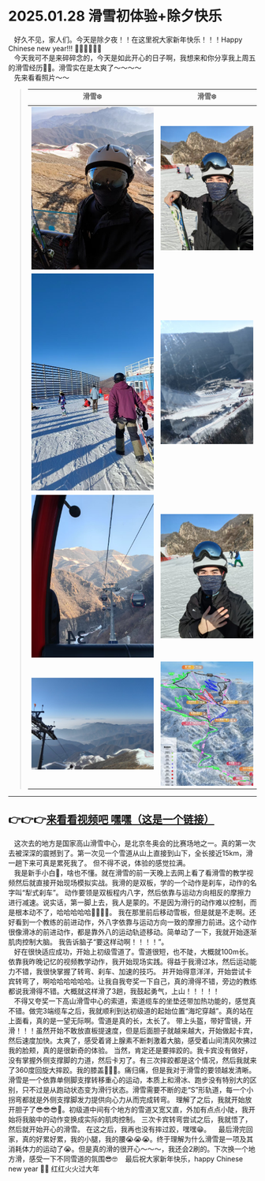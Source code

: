 # 2025.01.28 滑雪初体验+除夕快乐

&nbsp;&nbsp; 好久不见，家人们。今天是除夕夜！！在这里祝大家新年快乐！！！Happy Chinese new year!!! 🥳🥳🤪😜😝😘   
&nbsp;&nbsp; 今天我可不是来碎碎念的，今天是如此开心的日子啊，我想来和你分享我上周五的滑雪经历🎿🎿。滑雪实在是太爽了～～～～   
&nbsp;&nbsp; 先来看看照片～～

> | 滑雪❄️                                              | 滑雪❄️                                               |
> |---------------------------------------------------|----------------------------------------------------|
> | ![image](../..//ZZGEDA/ggMemory/2591738045634_.pic.jpg) | ![image](../..//ZZGEDA/ggMemory/2581738045632_.pic.jpg)  |
> | ![image](../..//ZZGEDA/ggMemory/2561738045628_.pic.jpg) | ![image](../..//ZZGEDA/ggMemory/2551738045626_.pic.jpg)  |
> | ![image](../..//ZZGEDA/ggMemory/2541738045624_.pic.jpg) | ![image](../..//ZZGEDA/ggMemory/2531738045622_.pic.jpg)  |  
> | ![image](../..//ZZGEDA/ggMemory/2521738045620_.pic.jpg) | ![image](../..//ZZGEDA/ggMemory/2611738047377_.pic.jpg)  |

--- 
👉👉👉[来看看视频吧 嘿嘿（这是一个链接）](https://github.com/ZZGADA/PersonalGrowthBiography/blob/main/ZZGEDA/ggMemory/260_1738047111.mp4)   
---  

&nbsp;&nbsp; 这次去的地方是国家高山滑雪中心，是北京冬奥会的比赛场地之一。真的第一次去被深深的震撼到了。第一次见一个雪道从山上直接到山下，全长接近15km，滑一趟下来可真是累死我了。
但不得不说，体验的感觉拉满。   
&nbsp;&nbsp; 我是新手小白🎿，啥也不懂。就在滑雪的前一天晚上去网上看了看滑雪的教学视频然后就直接开始现场模拟实战。我滑的是双板，学的一个动作是刹车，动作的名字叫“犁式刹车”。
动作要领是双板程内八字，然后依靠与运动方向相反的摩擦力进行减速。说实话，第一脚上去，我人是蒙的。不是因为滑行的动作难以控制，而是根本动不了，哈哈哈哈哈🤣🤣🤣🤣。
我在那里前后移动雪板，但是就是不走啊。还好看到一个教练的前进动作，外八字依靠与运动方向一致的摩擦力前进。这个动作很像滑冰的前进动作，都是靠外八的运动轨迹移动。简单动了一下，我就开始逐渐肌肉控制大脑。
我告诉脑子“要这样动啊！！！！”。   
&nbsp;&nbsp; 好在很快适应成功，开始上初级雪道了。雪道很短，也不陡，大概就100m长。依靠我昨晚记忆的视频教学动作，我开始现场实践。得益于我滑过冰，然后运动能力不错，我很快掌握了转弯、刹车、加速的技巧。
并开始得意洋洋，开始尝试卡宾转弯了，啊哈哈哈哈哈哈。让我自我夸奖一下自己，真的滑得不错，旁边的教练都说我滑得不错。大概就这样滑了3趟，我鼓起勇气，上山！！！！！  
&nbsp;&nbsp; 不得又夸奖一下高山滑雪中心的索道，索道缆车的坐垫还带加热功能的，感觉真不错。做完3端缆车之后，我就顺利到达初级道的起始位置“海坨穿越”。真的站在上面看，真的是一望无际啊。雪道是真的长，太长了。
带上头盔，带好雪镜，开滑！！！虽然开始不敢放直板提速度，但是后面胆子就越来越大，开始做起卡宾，然后速度加快。太爽了，感受着肾上腺素不断刺激着大脑，感受着山间清风吹拂过我的脸颊，真的是很新奇的体验。
当然，肯定还是要摔跤的。我卡宾没有做好，没有掌握外侧支撑脚的力道，然后卡刃了。有三次摔跤都是这个情况，然后我就来了360度回旋大摔跤。我的膝盖🥲😢😭。痛归痛，但是我对于滑雪的要领越发清晰。
滑雪是一个依靠单侧脚支撑转移重心的运动，本质上和滑冰、跑步没有特别大的区别，只不过是从跑动状态变为滑行状态。滑雪需要不断的走“S”形轨道，每一个小拐弯都就是外侧支撑脚发力提供向心力从而完成转弯。
理解了之后，我就开始放开胆子了😎😎😎🚀。初级道中间有个地方的雪道又宽又直，外加有点点小陡，我开始将我脑中的动作变换成实际的肌肉控制。 三次卡宾转弯尝试之后，我就悟了，然后就开始开心的滑雪。
在这之后，我再也没有摔过跤，嘿嘿😁。
&nbsp;&nbsp;  最后滑完回家，真的好累好累，我的小腿，我的腰😭😭😭。终于理解为什么滑雪是一项及其消耗体力的运动了😭。但是真的滑的很开心～～～，我还会2刷的。下次换一个地方滑，感受一下不同雪道的氛围😎🤓
&nbsp;&nbsp; 最后祝大家新年快乐，happy Chinese new year 🥳🤩  红红火火过大年



